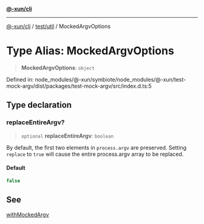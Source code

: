 [**@-xun/cli**](../../../README.md)

***

[@-xun/cli](../../../README.md) / [test/util](../README.md) / MockedArgvOptions

# Type Alias: MockedArgvOptions

> **MockedArgvOptions**: `object`

Defined in: node\_modules/@-xun/symbiote/node\_modules/@-xun/test-mock-argv/dist/packages/test-mock-argv/src/index.d.ts:5

## Type declaration

### replaceEntireArgv?

> `optional` **replaceEntireArgv**: `boolean`

By default, the first two elements in `process.argv` are preserved. Setting
`replace` to `true` will cause the entire process.argv array to be
replaced.

#### Default

```ts
false
```

## See

[withMockedArgv](../functions/withMockedArgv.md)
